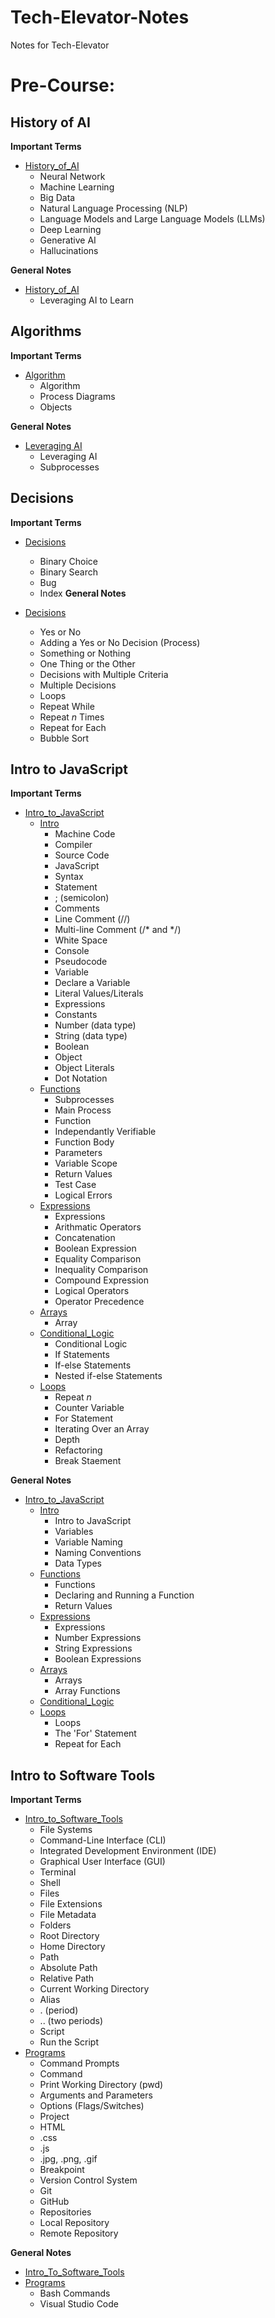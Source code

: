 # Tech-Elevator-Notes
Notes for Tech-Elevator

# Pre-Course:

## History of AI

**Important Terms**

- [History_of_AI](Pre-Course/History_of_AI/Important_Terms.md)
    - Neural Network
    - Machine Learning
    - Big Data
    - Natural Language Processing (NLP)
    - Language Models and Large Language Models (LLMs)
    - Deep Learning
    - Generative AI
    - Hallucinations

**General Notes**
- [History_of_AI](Pre-Course/History_of_AI/General_Notes.md)
    - Leveraging AI to Learn

## Algorithms

**Important Terms**

- [Algorithm](Pre-Course/Algorithms/Important_Terms.md)
    - Algorithm
    - Process Diagrams
    - Objects

**General Notes**
- [Leveraging AI](Pre-Course/Algorithms/General_Notes.md)
    - Leveraging AI
    - Subprocesses

## Decisions

**Important Terms**

- [Decisions](Pre-Course/Decisions/Important_Terms.md)
    - Binary Choice
    - Binary Search
    - Bug
    - Index
**General Notes**

- [Decisions](Pre-Course/Decisions/General_Notes.md)
    - Yes or No
    - Adding a Yes or No Decision (Process)
    - Something or Nothing
    - One Thing or the Other
    - Decisions with Multiple Criteria
    - Multiple Decisions
    - Loops
    - Repeat While
    - Repeat *n* Times
    - Repeat for Each
    - Bubble Sort

## Intro to JavaScript

**Important Terms**

- [Intro_to_JavaScript](Pre-Course/Intro_To_JavaScript/Important_Terms/)
    - [Intro](Pre-Course/Intro_To_JavaScript/Important_Terms/1.Intro.md)
        - Machine Code
        - Compiler
        - Source Code
        - JavaScript
        - Syntax
        - Statement
        - ; (semicolon)
        - Comments
        - Line Comment (//)
        - Multi-line Comment (/* and */)
        - White Space
        - Console
        - Pseudocode
        - Variable
        - Declare a Variable
        - Literal Values/Literals
        - Expressions
        - Constants
        - Number (data type)
        - String (data type)
        - Boolean
        - Object
        - Object Literals
        - Dot Notation
    - [Functions](Pre-Course/Intro_To_JavaScript/Important_Terms/2.Functions.md)
        - Subprocesses
        - Main Process
        - Function
        - Independantly Verifiable
        - Function Body
        - Parameters
        - Variable Scope
        - Return Values
        - Test Case
        - Logical Errors
    - [Expressions](Pre-Course/Intro_To_JavaScript/Important_Terms/3.Expressions.md)
        - Expressions
        - Arithmatic Operators
        - Concatenation
        - Boolean Expression
        - Equality Comparison
        - Inequality Comparison
        - Compound Expression
        - Logical Operators
        - Operator Precedence
    - [Arrays](Pre-Course/Intro_To_JavaScript/Important_Terms/4.Arrays.md)
        - Array
    - [Conditional_Logic](Pre-Course/Intro_To_JavaScript/Important_Terms/5.Conditional_Logic.md)
        - Conditional Logic
        - If Statements
        - If-else Statements
        - Nested if-else Statements
    - [Loops](Pre-Course/Intro_To_JavaScript/Important_Terms/6.Loops.md)
        - Repeat *n*
        - Counter Variable
        - For Statement
        - Iterating Over an Array
        - Depth
        - Refactoring
        - Break Staement

**General Notes**

- [Intro_to_JavaScript](Pre-Course/Intro_To_JavaScript/General_Notes/)
    - [Intro](Pre-Course/Intro_To_JavaScript/General_Notes/1.Intro.md)
        - Intro to JavaScript
        - Variables
        - Variable Naming
        - Naming Conventions
        - Data Types
    - [Functions](Pre-Course/Intro_To_JavaScript/General_Notes/2.Functions.md)
        - Functions
        - Declaring and Running a Function
        - Return Values
    - [Expressions](Pre-Course/Intro_To_JavaScript/General_Notes/3.Expressions.md)
        - Expressions
        - Number Expressions
        - String Expressions
        - Boolean Expressions
    - [Arrays](Pre-Course/Intro_To_JavaScript/General_Notes/4.Arrays.md)
        - Arrays
        - Array Functions
    - [Conditional_Logic](Pre-Course/Intro_To_JavaScript/General_Notes/5.Conditional_Logic.md)
    - [Loops](Pre-Course/Intro_To_JavaScript/General_Notes/6.Loops.md)
        - Loops
        - The 'For' Statement
        - Repeat for Each

## Intro to Software Tools

**Important Terms**

- [Intro_to_Software_Tools](Pre-Course/Intro_To_Software_Tools/Important_Terms/Software_Tools.md)
    - File Systems
    - Command-Line Interface (CLI)
    - Integrated Development Environment (IDE)
    - Graphical User Interface (GUI)
    - Terminal
    - Shell
    - Files
    - File Extensions
    - File Metadata
    - Folders
    - Root Directory
    - Home Directory
    - Path
    - Absolute Path
    - Relative Path
    - Current Working Directory
    - Alias
    - . (period)
    - .. (two periods)
    - Script
    - Run the Script
- [Programs](Pre-Course/Intro_To_Software_Tools/Important_Terms/Programs.md)
    - Command Prompts
    - Command
    - Print Working Directory (pwd)
    - Arguments and Parameters
    - Options (Flags/Switches)
    - Project
    - HTML
    - .css
    - .js
    - .jpg, .png, .gif
    - Breakpoint
    - Version Control System
    - Git
    - GitHub
    - Repositories
    - Local Repository
    - Remote Repository

**General Notes**

- [Intro_To_Software_Tools](Pre-Course/Intro_To_Software_Tools/General%20Notes/Software_Tools.md)
- [Programs](Pre-Course/Intro_To_Software_Tools/General%20Notes/Programs.md)
    - Bash Commands
    - Visual Studio Code